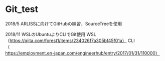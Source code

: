 # Git_test
2018/5 ARLISSに向けてGitHubの練習，SourceTreeを使用

2018/11 WSLのUbuntuよりCLIでGit使用
WSL（https://qiita.com/forest1/items/234026f7a305bf45f01a）
CLI（https://employment.en-japan.com/engineerhub/entry/2017/01/31/110000）
